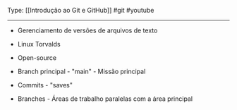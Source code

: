 Type: [[Introdução ao Git e GitHub]]  #git #youtube  

---
- Gerenciamento de versões de arquivos de texto
- Linux Torvalds
- Open-source

- Branch principal - "main" - Missão principal
- Commits - "saves" 
- Branches - Áreas de trabalho paralelas com a área principal
